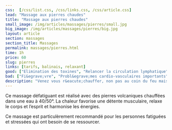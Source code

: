 ```yaml
---
css:  [/css/list.css, /css/links.css, /css/article.css]
lead: "Massage aux pierres chaudes"
title: "Massage aux pierres chaudes"
small_image: /img/articles/massages/pierres/small.jpg
big_image: /img/articles/massages/pierres/big.jpg
layout: article
section: massages
section_title: Massages
permalink: massages/pierres.html
time: 1h
price: 60
slug: pierres
links: [tarifs, balinais, relaxant]
good: ["Elimination des toxines", "Relancer la circulation lymphatique", "Oxyg&eacute;nation des tissus", "D&eacute;contraction musculaire", "L&acirc;cher prise", "Am&eacute;liorer la qualit&eacute; du sommeil"]
bad: ["Fi&egrave;vre", "Probl&egrave;mes cardio-vasculaires importants", "Maladies cardiaques", "Affections cutan&eacute;es (ecz&eacute;ma, psoriasis)", "Femmes enceintes"]
description: "Venez vous r&eacute;chauffer, non pas au coin du feu mais avec un bon massage aux pierres chaudes! La chaleur diffus&eacute;e par les pierres volcanique vous d&eacute;tendra en profondeur!"
---
```

Ce massage défatiguant est réalisé avec des 
pierres volcaniques chauffées dans une eau 
à 40/50°.
La chaleur favorise une détente musculaire, 
relaxe le corps et l’esprit et harmonise les 
énergies.

Ce massage est particulèrement recommandé 
pour les personnes fatiguées et stressées qui ont 
besoin de se ressourcer.




